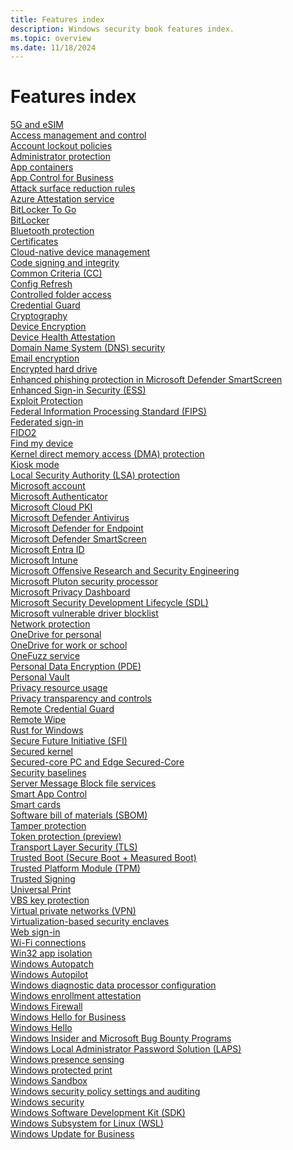 ```yaml
---
title: Features index
description: Windows security book features index.
ms.topic: overview
ms.date: 11/18/2024
---
```


# Features index

[5G and eSIM](operating-system-security-network-security.md#5g-and-esim)<br>[Access management and control](identity-protection-advanced-credential-protection.md#access-management-and-control)<br>[Account lockout policies](identity-protection-advanced-credential-protection.md#account-lockout-policies)<br>[Administrator protection](application-security-application-and-driver-control.md#-administrator-protection)<br>[App containers](application-security-application-isolation.md#app-containers)<br>[App Control for Business](application-security-application-and-driver-control.md#app-control-for-business)<br>[Attack surface reduction rules](operating-system-security-virus-and-threat-protection.md#attack-surface-reduction-rules)<br>[Azure Attestation service](cloud-services-protect-your-work-information.md#azure-attestation-service)<br>[BitLocker To Go](operating-system-security-encryption-and-data-protection.md#bitlocker-to-go)<br>[BitLocker](operating-system-security-encryption-and-data-protection.md#bitlocker)<br>[Bluetooth protection](operating-system-security-network-security.md#bluetooth-protection)<br>[Certificates](operating-system-security-system-security.md#certificates)<br>[Cloud-native device management](cloud-services-protect-your-work-information.md#cloud-native-device-management)<br>[Code signing and integrity](operating-system-security-system-security.md#code-signing-and-integrity)<br>[Common Criteria (CC)](security-foundation-certification.md#common-criteria-cc)<br>[Config Refresh](operating-system-security-system-security.md#-config-refresh)<br>[Controlled folder access](operating-system-security-virus-and-threat-protection.md#controlled-folder-access)<br>[Credential Guard](identity-protection-advanced-credential-protection.md#credential-guard)<br>[Cryptography](operating-system-security-system-security.md#cryptography)<br>[Device Encryption](operating-system-security-encryption-and-data-protection.md#device-encryption)<br>[Device Health Attestation](operating-system-security-system-security.md#device-health-attestation)<br>[Domain Name System (DNS) security](operating-system-security-network-security.md#domain-name-system-dns-security)<br>[Email encryption](operating-system-security-encryption-and-data-protection.md#email-encryption)<br>[Encrypted hard drive](operating-system-security-encryption-and-data-protection.md#encrypted-hard-drive)<br>[Enhanced phishing protection in Microsoft Defender SmartScreen](identity-protection-passwordless-sign-in.md#enhanced-phishing-protection-in-microsoft-defender-smartscreen)<br>[Enhanced Sign-in Security (ESS)](identity-protection-passwordless-sign-in.md#enhanced-sign-in-security-ess)<br>[Exploit Protection](operating-system-security-virus-and-threat-protection.md#exploit-protection)<br>[Federal Information Processing Standard (FIPS)](security-foundation-certification.md#federal-information-processing-standard-fips)<br>[Federated sign-in](identity-protection-passwordless-sign-in.md#federated-sign-in)<br>[FIDO2](identity-protection-passwordless-sign-in.md#fido2)<br>[Find my device](cloud-services-protect-your-personal-information.md#find-my-device)<br>[Kernel direct memory access (DMA) protection](hardware-security-silicon-assisted-security.md#kernel-direct-memory-access-dma-protection)<br>[Kiosk mode](operating-system-security-system-security.md#kiosk-mode)<br>[Local Security Authority (LSA) protection](identity-protection-advanced-credential-protection.md#local-security-authority-lsa-protection)<br>[Microsoft account](cloud-services-protect-your-personal-information.md#microsoft-account)<br>[Microsoft Authenticator](identity-protection-passwordless-sign-in.md#microsoft-authenticator)<br>[Microsoft Cloud PKI](cloud-services-protect-your-work-information.md#microsoft-cloud-pki)<br>[Microsoft Defender Antivirus](operating-system-security-virus-and-threat-protection.md#microsoft-defender-antivirus)<br>[Microsoft Defender for Endpoint](cloud-services-protect-your-work-information.md#microsoft-defender-for-endpoint)<br>[Microsoft Defender SmartScreen](operating-system-security-virus-and-threat-protection.md#microsoft-defender-smartscreen)<br>[Microsoft Entra ID](cloud-services-protect-your-work-information.md#microsoft-entra-id)<br>[Microsoft Intune](cloud-services-protect-your-work-information.md#microsoft-intune)<br>[Microsoft Offensive Research and Security Engineering](security-foundation-offensive-research.md#microsoft-offensive-research-and-security-engineering)<br>[Microsoft Pluton security processor](hardware-security-hardware-root-of-trust.md#microsoft-pluton-security-processor)<br>[Microsoft Privacy Dashboard](privacy-controls.md#microsoft-privacy-dashboard)<br>[Microsoft Security Development Lifecycle (SDL)](security-foundation-offensive-research.md#microsoft-security-development-lifecycle-sdl)<br>[Microsoft vulnerable driver blocklist](application-security-application-and-driver-control.md#microsoft-vulnerable-driver-blocklist)<br>[Network protection](operating-system-security-virus-and-threat-protection.md#network-protection)<br>[OneDrive for personal](cloud-services-protect-your-personal-information.md#onedrive-for-personal)<br>[OneDrive for work or school](cloud-services-protect-your-work-information.md#onedrive-for-work-or-school)<br>[OneFuzz service](security-foundation-offensive-research.md#onefuzz-service)<br>[Personal Data Encryption (PDE)](operating-system-security-encryption-and-data-protection.md#personal-data-encryption-pde)<br>[Personal Vault](cloud-services-protect-your-personal-information.md#personal-vault)<br>[Privacy resource usage](privacy-controls.md#privacy-resource-usage)<br>[Privacy transparency and controls](privacy-controls.md#privacy-transparency-and-controls)<br>[Remote Credential Guard](identity-protection-advanced-credential-protection.md#remote-credential-guard)<br>[Remote Wipe](cloud-services-protect-your-work-information.md#remote-wipe)<br>[Rust for Windows](operating-system-security-system-security.md#-rust-for-windows)<br>[Secure Future Initiative (SFI)](security-foundation-offensive-research.md#secure-future-initiative-sfi)<br>[Secured kernel](hardware-security-silicon-assisted-security.md#secured-kernel)<br>[Secured-core PC and Edge Secured-Core](hardware-security-silicon-assisted-security.md#secured-core-pc-and-edge-secured-core)<br>[Security baselines](cloud-services-protect-your-work-information.md#security-baselines)<br>[Server Message Block file services](operating-system-security-network-security.md#server-message-block-file-services)<br>[Smart App Control](application-security-application-and-driver-control.md#smart-app-control)<br>[Smart cards](identity-protection-passwordless-sign-in.md#smart-cards)<br>[Software bill of materials (SBOM)](security-foundation-secure-supply-chain.md#software-bill-of-materials-sbom)<br>[Tamper protection](operating-system-security-virus-and-threat-protection.md#tamper-protection)<br>[Token protection (preview)](identity-protection-advanced-credential-protection.md#token-protection-preview)<br>[Transport Layer Security (TLS)](operating-system-security-network-security.md#transport-layer-security-tls)<br>[Trusted Boot (Secure Boot + Measured Boot)](operating-system-security-system-security.md#trusted-boot-secure-boot--measured-boot)<br>[Trusted Platform Module (TPM)](hardware-security-hardware-root-of-trust.md#trusted-platform-module-tpm)<br>[Trusted Signing](application-security-application-and-driver-control.md#-trusted-signing)<br>[Universal Print](cloud-services-protect-your-work-information.md#universal-print)<br>[VBS key protection](identity-protection-advanced-credential-protection.md#-vbs-key-protection)<br>[Virtual private networks (VPN)](operating-system-security-network-security.md#virtual-private-networks-vpn)<br>[Virtualization-based security enclaves](application-security-application-isolation.md#-virtualization-based-security-enclaves)<br>[Web sign-in](identity-protection-passwordless-sign-in.md#web-sign-in)<br>[Wi-Fi connections](operating-system-security-network-security.md#wi-fi-connections)<br>[Win32 app isolation](application-security-application-isolation.md#-win32-app-isolation)<br>[Windows Autopatch](cloud-services-protect-your-work-information.md#windows-autopatch)<br>[Windows Autopilot](cloud-services-protect-your-work-information.md#windows-autopilot)<br>[Windows diagnostic data processor configuration](privacy-controls.md#windows-diagnostic-data-processor-configuration)<br>[Windows enrollment attestation](cloud-services-protect-your-work-information.md#windows-enrollment-attestation)<br>[Windows Firewall](operating-system-security-network-security.md#windows-firewall)<br>[Windows Hello for Business](identity-protection-passwordless-sign-in.md#windows-hello-for-business)<br>[Windows Hello](identity-protection-passwordless-sign-in.md#windows-hello)<br>[Windows Insider and Microsoft Bug Bounty Programs](security-foundation-offensive-research.md#windows-insider-and-microsoft-bug-bounty-programs)<br>[Windows Local Administrator Password Solution (LAPS)](cloud-services-protect-your-work-information.md#windows-local-administrator-password-solution-laps)<br>[Windows presence sensing](identity-protection-passwordless-sign-in.md#windows-presence-sensing)<br>[Windows protected print](operating-system-security-system-security.md#-windows-protected-print)<br>[Windows Sandbox](application-security-application-isolation.md#windows-sandbox)<br>[Windows security policy settings and auditing](operating-system-security-system-security.md#windows-security-policy-settings-and-auditing)<br>[Windows security](operating-system-security-system-security.md#windows-security)<br>[Windows Software Development Kit (SDK)](security-foundation-secure-supply-chain.md#windows-software-development-kit-sdk)<br>[Windows Subsystem for Linux (WSL)](application-security-application-isolation.md#windows-subsystem-for-linux-wsl)<br>[Windows Update for Business](cloud-services-protect-your-work-information.md#windows-update-for-business)

<!--
[Windows Hotpatch](cloud-services-protect-your-work-information.md#-windows-hotpatch)<br>
-->